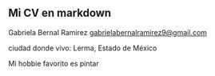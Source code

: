 ## Mi CV en markdown

Gabriela Bernal Ramirez gabrielabernalramirez9@gmail.com

ciudad donde vivo: Lerma, Estado de México

Mi hobbie favorito es pintar